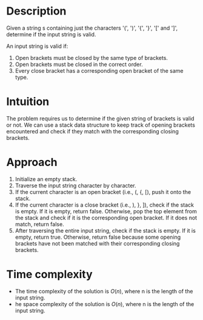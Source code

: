 # Description
Given a string s containing just the characters '(', ')', '{', '}', '[' and ']', determine if the input string is valid.

An input string is valid if:

1. Open brackets must be closed by the same type of brackets.
2. Open brackets must be closed in the correct order.
3. Every close bracket has a corresponding open bracket of the same type.

# Intuition
The problem requires us to determine if the given string of brackets is valid or not. We can use a stack data structure to keep track of opening brackets encountered and check if they match with the corresponding closing brackets.
# Approach
1. Initialize an empty stack.
2. Traverse the input string character by character.
3. If the current character is an open bracket (i.e., (, {, [), push it onto the stack.
4. If the current character is a close bracket (i.e., ), }, ]), check if the stack is empty. If it is empty, return false. Otherwise, pop the top element from the stack and check if it is the corresponding open bracket. If it does not match, return false.
5. After traversing the entire input string, check if the stack is empty. If it is empty, return true. Otherwise, return false because some opening brackets have not been matched with their corresponding closing brackets.

# Time complexity
* The time complexity of the solution is $O(n)$, where n is the length of the input string. 
* he space complexity of the solution is $O(n)$, where n is the length of the input string.
